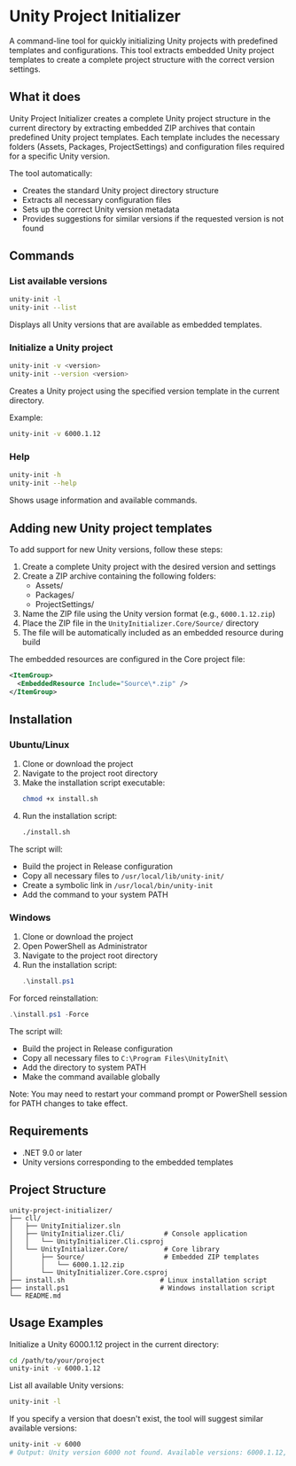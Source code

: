 # Unity Project Initializer

A command-line tool for quickly initializing Unity projects with predefined templates and configurations. This tool extracts embedded Unity project templates to create a complete project structure with the correct version settings.

## What it does

Unity Project Initializer creates a complete Unity project structure in the current directory by extracting embedded ZIP archives that contain predefined Unity project templates. Each template includes the necessary folders (Assets, Packages, ProjectSettings) and configuration files required for a specific Unity version.

The tool automatically:

-   Creates the standard Unity project directory structure
-   Extracts all necessary configuration files
-   Sets up the correct Unity version metadata
-   Provides suggestions for similar versions if the requested version is not found

## Commands

### List available versions

```bash
unity-init -l
unity-init --list
```

Displays all Unity versions that are available as embedded templates.

### Initialize a Unity project

```bash
unity-init -v <version>
unity-init --version <version>
```

Creates a Unity project using the specified version template in the current directory.

Example:

```bash
unity-init -v 6000.1.12
```

### Help

```bash
unity-init -h
unity-init --help
```

Shows usage information and available commands.

## Adding new Unity project templates

To add support for new Unity versions, follow these steps:

1. Create a complete Unity project with the desired version and settings
2. Create a ZIP archive containing the following folders:
    - Assets/
    - Packages/
    - ProjectSettings/
3. Name the ZIP file using the Unity version format (e.g., `6000.1.12.zip`)
4. Place the ZIP file in the `UnityInitializer.Core/Source/` directory
5. The file will be automatically included as an embedded resource during build

The embedded resources are configured in the Core project file:

```xml
<ItemGroup>
  <EmbeddedResource Include="Source\*.zip" />
</ItemGroup>
```

## Installation

### Ubuntu/Linux

1. Clone or download the project
2. Navigate to the project root directory
3. Make the installation script executable:
    ```bash
    chmod +x install.sh
    ```
4. Run the installation script:
    ```bash
    ./install.sh
    ```

The script will:

-   Build the project in Release configuration
-   Copy all necessary files to `/usr/local/lib/unity-init/`
-   Create a symbolic link in `/usr/local/bin/unity-init`
-   Add the command to your system PATH

### Windows

1. Clone or download the project
2. Open PowerShell as Administrator
3. Navigate to the project root directory
4. Run the installation script:
    ```powershell
    .\install.ps1
    ```

For forced reinstallation:

```powershell
.\install.ps1 -Force
```

The script will:

-   Build the project in Release configuration
-   Copy all necessary files to `C:\Program Files\UnityInit\`
-   Add the directory to system PATH
-   Make the command available globally

Note: You may need to restart your command prompt or PowerShell session for PATH changes to take effect.

## Requirements

-   .NET 9.0 or later
-   Unity versions corresponding to the embedded templates

## Project Structure

```
unity-project-initializer/
├── cll/
│   ├── UnityInitializer.sln
│   ├── UnityInitializer.Cli/          # Console application
│   │   └── UnityInitializer.Cli.csproj
│   └── UnityInitializer.Core/         # Core library
│       ├── Source/                    # Embedded ZIP templates
│       │   └── 6000.1.12.zip
│       └── UnityInitializer.Core.csproj
├── install.sh                        # Linux installation script
├── install.ps1                       # Windows installation script
└── README.md
```

## Usage Examples

Initialize a Unity 6000.1.12 project in the current directory:

```bash
cd /path/to/your/project
unity-init -v 6000.1.12
```

List all available Unity versions:

```bash
unity-init -l
```

If you specify a version that doesn't exist, the tool will suggest similar available versions:

```bash
unity-init -v 6000
# Output: Unity version 6000 not found. Available versions: 6000.1.12, 6000.2.11
```
